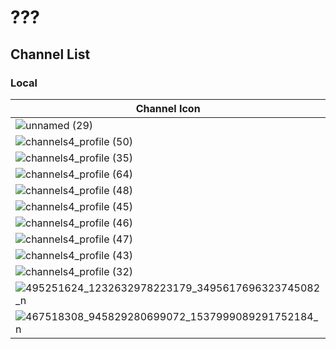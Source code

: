 # ???
## Channel List
### Local
Channel Icon | Channel Name
-- | --
![unnamed (29)](https://github.com/user-attachments/assets/a10706d8-b7cb-4f2f-a4a3-1af83cf78d68) | Trans TV
![channels4_profile (50)](https://github.com/user-attachments/assets/ad02b368-7f5a-48f3-ace0-e809da722c2a) | Trans7
![channels4_profile (35)](https://github.com/user-attachments/assets/17055b60-db01-4772-aa33-456a7a1680fd) | Metro TV
![channels4_profile (64)](https://github.com/user-attachments/assets/bd73e1d9-ff21-4720-b116-93e7ba343786) | MDTV
![channels4_profile (48)](https://github.com/user-attachments/assets/63c9e6b6-20bf-4eef-b672-a3a473791f3c) | SCTV
![channels4_profile (45)](https://github.com/user-attachments/assets/5dcc21df-0de5-49da-97c2-887fef041ce9) | Indosiar
![channels4_profile (46)](https://github.com/user-attachments/assets/46eb07a6-0c68-40d9-9aed-b6e97f922303) | Jaktv
![channels4_profile (47)](https://github.com/user-attachments/assets/6eb6a0d7-cbd3-4ef4-9883-0d7862b0451a) | RTV
![channels4_profile (43)](https://github.com/user-attachments/assets/350ac60d-a048-45ef-85f6-fc2cb42e085a) | Garuda TV
![channels4_profile (32)](https://github.com/user-attachments/assets/5ea8c4af-5fb2-4a78-ae68-ff540ff8d559) | Nusantara TV
![495251624_1232632978223179_3495617696323745082_n](https://github.com/user-attachments/assets/f7c334b9-d194-4068-9028-189bfc4901cf) | Morning Musume
![467518308_945829280699072_1537999089291752184_n](https://github.com/user-attachments/assets/8a6045fc-aafb-43d6-bc9f-29e479537098) | BEYOOOOONDS
